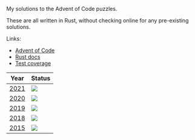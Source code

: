 My solutions to the Advent of Code puzzles.

These are all written in Rust, without checking online for any pre-existing solutions.

Links:

- [Advent of Code](https://adventofcode.com/)
- [Rust docs](https://advent-of-code.jamespharaoh.com/rustdoc/aoc/index.html)
- [Test coverage](https://advent-of-code.jamespharaoh.com/coverage/tarpaulin-report.html)


| Year         | Status                                                 |
|--------------|--------------------------------------------------------|
| [2021](2021) | ![](https://img.shields.io/badge/stars%20⭐-50-green)  |
| [2020](2020) | ![](https://img.shields.io/badge/stars%20⭐-40-yellow) |
| [2019](2019) | ![](https://img.shields.io/badge/stars%20⭐-50-green)  |
| [2018](2018) | ![](https://img.shields.io/badge/stars%20⭐-20-orange) |
| [2015](2018) | ![](https://img.shields.io/badge/stars%20⭐-36-yellow) |
